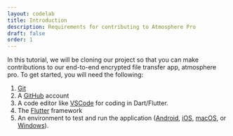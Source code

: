 ```yaml
---
layout: codelab
title: Introduction
description: Requirements for contributing to Atmosphere Pro
draft: false
order: 1
---
```


In this tutorial, we will be cloning our project so that you can make contributions to our end-to-end encrypted file transfer app, atmosphere pro. To get started, you will need the following:

1. [Git](https://git-scm.com/downloads)
2. A [GitHub](https://github.com/) account
3. A code editor like [VSCode](https://code.visualstudio.com/download) for coding in Dart/Flutter.
4. The [Flutter](https://docs.flutter.dev/get-started/install) framework
5. An environment to test and run the application ([Android](https://developer.android.com/studio), [iOS](https://developer.apple.com/xcode/), [macOS](https://docs.flutter.dev/get-started/install/macos#macos-setup), or [Windows](https://docs.flutter.dev/get-started/install/windows)).
